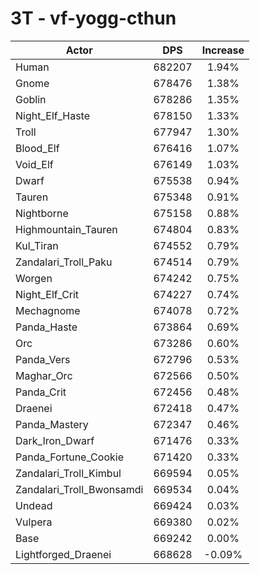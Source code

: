 # 3T - vf-yogg-cthun
| Actor | DPS | Increase |
|---|:---:|:---:|
|Human|682207|1.94%|
|Gnome|678476|1.38%|
|Goblin|678286|1.35%|
|Night_Elf_Haste|678150|1.33%|
|Troll|677947|1.30%|
|Blood_Elf|676416|1.07%|
|Void_Elf|676149|1.03%|
|Dwarf|675538|0.94%|
|Tauren|675348|0.91%|
|Nightborne|675158|0.88%|
|Highmountain_Tauren|674804|0.83%|
|Kul_Tiran|674552|0.79%|
|Zandalari_Troll_Paku|674514|0.79%|
|Worgen|674242|0.75%|
|Night_Elf_Crit|674227|0.74%|
|Mechagnome|674078|0.72%|
|Panda_Haste|673864|0.69%|
|Orc|673286|0.60%|
|Panda_Vers|672796|0.53%|
|Maghar_Orc|672566|0.50%|
|Panda_Crit|672456|0.48%|
|Draenei|672418|0.47%|
|Panda_Mastery|672347|0.46%|
|Dark_Iron_Dwarf|671476|0.33%|
|Panda_Fortune_Cookie|671420|0.33%|
|Zandalari_Troll_Kimbul|669594|0.05%|
|Zandalari_Troll_Bwonsamdi|669534|0.04%|
|Undead|669424|0.03%|
|Vulpera|669380|0.02%|
|Base|669242|0.00%|
|Lightforged_Draenei|668628|-0.09%|
